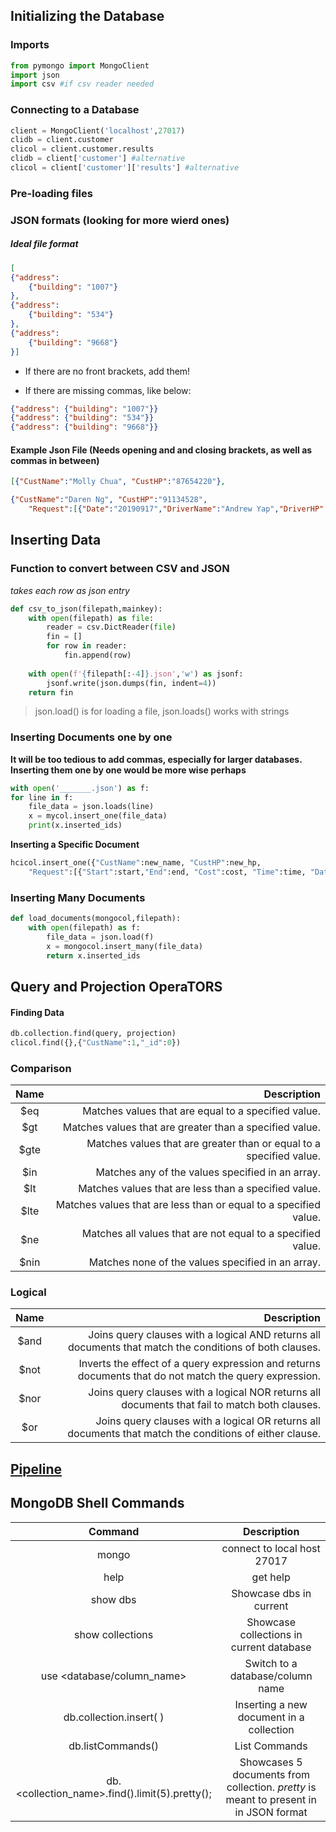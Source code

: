## Initializing the Database
### Imports
```python
from pymongo import MongoClient
import json
import csv #if csv reader needed
```

### Connecting to a Database
```python
client = MongoClient('localhost',27017)
clidb = client.customer
clicol = client.customer.results
clidb = client['customer'] #alternative
clicol = client['customer']['results'] #alternative
```
### Pre-loading files

### JSON formats (looking for more wierd ones)
##### Ideal file format 
```json
[
{"address": 
    {"building": "1007"}
},
{"address": 
    {"building": "534"}
},
{"address": 
    {"building": "9668"}
}]
```
- If there are no front brackets, add them!

- If there are missing commas, like below:
```json
{"address": {"building": "1007"}}
{"address": {"building": "534"}}
{"address": {"building": "9668"}}
```
#### Example Json File (Needs opening and and closing brackets, as well as commas in between)

```json
[{"CustName":"Molly Chua", "CustHP":"87654220"},

{"CustName":"Daren Ng", "CustHP":"91134528",
    "Request":[{"Date":"20190917","DriverName":"Andrew Yap","DriverHP":"85331729"}]}]
```

## Inserting Data

### Function to convert between CSV and JSON
_takes each row as json entry_
```python
def csv_to_json(filepath,mainkey):
    with open(filepath) as file:
        reader = csv.DictReader(file)
        fin = []
        for row in reader:
            fin.append(row)
    
    with open(f'{filepath[:-4]}.json','w') as jsonf:
        jsonf.write(json.dumps(fin, indent=4))
    return fin
```
> json.load() is for loading a file, json.loads() works with strings
### Inserting Documents one by one
__It will be too tedious to add commas, especially for larger databases. Inserting them one by one would be more wise perhaps__
```python
with open('_______.json') as f:
for line in f:
    file_data = json.loads(line)
    x = mycol.insert_one(file_data)
    print(x.inserted_ids)
```
__Inserting a Specific Document__
```python
hcicol.insert_one({"CustName":new_name, "CustHP":new_hp,
    "Request":[{"Start":start,"End":end, "Cost":cost, "Time":time, "Date":date,"DriverName":driver_n,"DriverHP":driver_hp}]})
```
### Inserting Many Documents
```python
def load_documents(mongocol,filepath):
    with open(filepath) as f:
        file_data = json.load(f)
        x = mongocol.insert_many(file_data)
        return x.inserted_ids
```

## Query and Projection OperaTORS

#### Finding Data
```python
db.collection.find(query, projection)
clicol.find({},{"CustName":1,"_id":0})
```

### Comparison
|Name|	Description                                                        |
|:-------------:| --------------------------------------------------------:|
|$eq |	Matches values that are equal to a specified value.                |
|$gt |	Matches values that are greater than a specified value.            |
|$gte|	Matches values that are greater than or equal to a specified value.|
|$in |	Matches any of the values specified in an array.                   |
|$lt |	Matches values that are less than a specified value.               |
|$lte|	Matches values that are less than or equal to a specified value.   |
|$ne |	Matches all values that are not equal to a specified value.        |
|$nin|	Matches none of the values specified in an array.                  |


### Logical
|Name	|Description 
|:-------------:| ------------------------------------:|
|$and	|Joins query clauses with a logical AND returns all documents that match the conditions of both clauses.|
|$not	|Inverts the effect of a query expression and returns documents that do not match the query expression.|
|$nor	|Joins query clauses with a logical NOR returns all documents that fail to match both clauses.  |
|$or|	Joins query clauses with a logical OR returns all documents that match the conditions of either clause. |

## [Pipeline](https://www.w3resource.com/mongodb/shell-methods/collection/db-collection-aggregate.php)


## MongoDB Shell Commands
|**Command**|**Description**|
|:-------------:|:------------------:|
|mongo|connect to local host 27017|
|help|get help|
|show dbs	|Showcase dbs in current|
|show collections	|Showcase collections in current database|
|use <database/column_name>	|Switch to a database/column name|
|db.collection.insert( <document> )|Inserting a new document in a collection|
|db.listCommands()|List Commands|
|db.<collection_name>.find().limit(5).pretty(); |Showcases 5 documents from collection. _pretty_ is meant to present in in JSON format|
